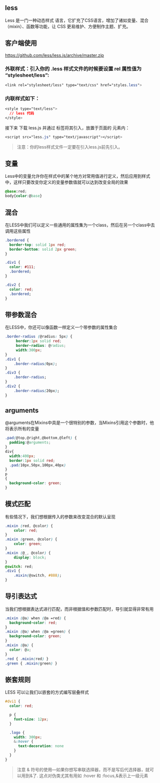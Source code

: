 ## less
Less 是一门一种<span class="text-danger">动态</span>样式 语言，它扩充了CSS语言，增加了诸如<span class="text-danger">变量</span>、<span class="text-danger">混合（mixin）</span>、<span class="text-danger">函数</span>等功能，让 CSS 更易维护、方便制作主题、扩充。

## 客户端使用
https://github.com/less/less.js/archive/master.zip
### 外联样式：引入你的 .less 样式文件的时候要设置 rel 属性值为 “stylesheet/less”:
```css
<link rel="stylesheet/less" type="text/css" href="styles.less">
```

### 内联样式如下：
```css
<style type="text/less">
  // less 代码
</style>
```
接下来 下载 less.js 并通过 <script></script> 标签将其引入，放置于页面的 <head> 元素内：
```css
<script src="less.js" type="text/javascript"></script>
```
> 注意：你的less样式文件一定要在引入less.js前先引入。


## 变量
Less中的变量允许你在样式中的某个地方对常用值进行定义，然后应用到样式中，这样只要改变你定义的变量参数值就可以达到改变全局的效果
```css
@base:red;
body{color:@base}
```

## 混合
在LESS中我们可以定义一些通用的属性集为一个class，然后在另一个class中去调用这些属性
```css
.bordered {
  border-top: solid 1px red;
  border-bottom: solid 2px green;
}

.div1 {
  color: #111;
  .bordered;
}

.div2 {
  color: red;
  .bordered;
}
```

## 带参数混合
在LESS中，你还可以像函数一样定义一个带参数的属性集合
```css
.border-radius (@radius: 5px) {
     border:1px solid red;
     border-radius: @radius;
     width:300px;
}
.div1 {
    .border-radius(0px);
}
.div3 {
    .border-radius;
}
.div2 {
    .border-radius(20px);
}
```

## arguments
@arguments在Mixins中具是一个很特别的参数，当Mixins引用这个参数时，他将表示所有的变量
```css
.pad(@top,@right,@bottom,@left) {
  padding:@arguments;
}
div{
  width:400px;
  border:1px solid red;
  .pad(10px,50px,100px,40px)
}
p
{
  background-color: green;
}
```

## 模式匹配
有些情况下，我们想根据传入的参数来改变混合的默认呈现
```css
.mixin (red, @color) {
    color: red;
}
.mixin (green, @color) {
    color: green;
}
.mixin (@_, @color) {
    display: block;
}
@switch: red;
.div1 {
    .mixin(@switch, #888);
}
```

## 导引表达式
当我们想根据表达式进行匹配，而非根据值和参数匹配时，导引就显得非常有用
```css
.mixin (@a) when (@a =red) {
  background-color: red;
}
.mixin (@a) when (@a =green) {
  background-color: green;
}
.mixin (@a) {
  color: @a;
}
.red { .mixin(red) }
.green { .mixin(green) }
```

## 嵌套规则
LESS 可以让我们以嵌套的方式编写层叠样式
```css
#dvi1 {
  color: red;

  p {
    font-size: 12px;
  }

  .logo {
    width: 300px;
    &:hover {
      text-decoration: none
    }
  }
}
```
>注意 & 符号的使用—如果你想写串联选择器，而不是写后代选择器，就可以用到&了. 这点对伪类尤其有用如 :hover 和 :focus,&表示上一级元素